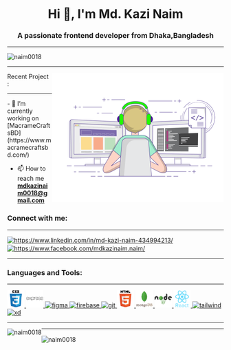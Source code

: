 <h1 align="center">Hi 👋, I'm Md. Kazi Naim</h1>
<h3 align="center">A passionate frontend developer from Dhaka,Bangladesh</h3>
<hr/>
<p align="left"> <img src="https://komarev.com/ghpvc/?username=naim0018&label=Profile%20views&color=0e75b6&style=flat" alt="naim0018" /> </p>
<hr/>
<p align="left"> <img align="right" alt="Coding" width="400" src="https://raw.githubusercontent.com/devSouvik/devSouvik/master/gif3.gif" alt="naim0018" /> </p>
<p>Recent Project :</p>
<hr/>
- 🔭 I’m currently working on [MacrameCraftsBD](https://www.macramecraftsbd.com/)

- 📫 How to reach me **mdkazinaim0018@gmail.com**

<h3 align="left">Connect with me:</h3>
<hr/>
<p align="left">
<a href="https://linkedin.com/in/https://www.linkedin.com/in/md-kazi-naim-434994213/" target="blank"><img align="center" src="https://raw.githubusercontent.com/rahuldkjain/github-profile-readme-generator/master/src/images/icons/Social/linked-in-alt.svg" alt="https://www.linkedin.com/in/md-kazi-naim-434994213/" height="30" width="40" /></a>
<a href="https://fb.com/https://www.facebook.com/mdkazinaim.naim/" target="blank"><img align="center" src="https://raw.githubusercontent.com/rahuldkjain/github-profile-readme-generator/master/src/images/icons/Social/facebook.svg" alt="https://www.facebook.com/mdkazinaim.naim/" height="30" width="40" /></a>
</p>
<hr/>
<h3 >Languages and Tools:</h3>
<hr/>
<p align="left"> <a href="https://www.w3schools.com/css/" target="_blank" rel="noreferrer"> <img src="https://raw.githubusercontent.com/devicons/devicon/master/icons/css3/css3-original-wordmark.svg" alt="css3" width="40" height="40"/> </a> <a href="https://expressjs.com" target="_blank" rel="noreferrer"> <img src="https://raw.githubusercontent.com/devicons/devicon/master/icons/express/express-original-wordmark.svg" alt="express" width="40" height="40"/> </a> <a href="https://www.figma.com/" target="_blank" rel="noreferrer"> <img src="https://www.vectorlogo.zone/logos/figma/figma-icon.svg" alt="figma" width="40" height="40"/> </a> <a href="https://firebase.google.com/" target="_blank" rel="noreferrer"> <img src="https://www.vectorlogo.zone/logos/firebase/firebase-icon.svg" alt="firebase" width="40" height="40"/> </a> <a href="https://git-scm.com/" target="_blank" rel="noreferrer"> <img src="https://www.vectorlogo.zone/logos/git-scm/git-scm-icon.svg" alt="git" width="40" height="40"/> </a> <a href="https://www.w3.org/html/" target="_blank" rel="noreferrer"> <img src="https://raw.githubusercontent.com/devicons/devicon/master/icons/html5/html5-original-wordmark.svg" alt="html5" width="40" height="40"/> </a> <a href="https://www.mongodb.com/" target="_blank" rel="noreferrer"> <img src="https://raw.githubusercontent.com/devicons/devicon/master/icons/mongodb/mongodb-original-wordmark.svg" alt="mongodb" width="40" height="40"/> </a> <a href="https://nodejs.org" target="_blank" rel="noreferrer"> <img src="https://raw.githubusercontent.com/devicons/devicon/master/icons/nodejs/nodejs-original-wordmark.svg" alt="nodejs" width="40" height="40"/> </a> <a href="https://reactjs.org/" target="_blank" rel="noreferrer"> <img src="https://raw.githubusercontent.com/devicons/devicon/master/icons/react/react-original-wordmark.svg" alt="react" width="40" height="40"/> </a> <a href="https://tailwindcss.com/" target="_blank" rel="noreferrer"> <img src="https://www.vectorlogo.zone/logos/tailwindcss/tailwindcss-icon.svg" alt="tailwind" width="40" height="40"/> </a> <a href="https://www.adobe.com/products/xd.html" target="_blank" rel="noreferrer"> <img src="https://cdn.worldvectorlogo.com/logos/adobe-xd.svg" alt="xd" width="40" height="40"/> </a> </p>
<hr/>

<p><img align="left" src="https://github-readme-stats.vercel.app/api/top-langs?username=naim0018&show_icons=true&locale=en&layout=compact" alt="naim0018" /></p>

<hr/>

<p><img align="center" src="https://github-readme-streak-stats.herokuapp.com/?user=naim0018&" alt="naim0018" /></p>
